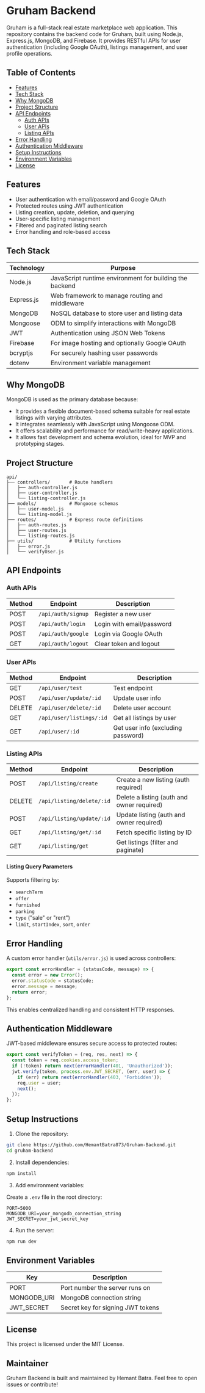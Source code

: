 # Gruham Backend

Gruham is a full-stack real estate marketplace web application. This repository contains the backend code for Gruham, built using Node.js, Express.js, MongoDB, and Firebase. It provides RESTful APIs for user authentication (including Google OAuth), listings management, and user profile operations.

## Table of Contents

- [Features](#features)
- [Tech Stack](#tech-stack)
- [Why MongoDB](#why-mongodb)
- [Project Structure](#project-structure)
- [API Endpoints](#api-endpoints)
  - [Auth APIs](#auth-apis)
  - [User APIs](#user-apis)
  - [Listing APIs](#listing-apis)
- [Error Handling](#error-handling)
- [Authentication Middleware](#authentication-middleware)
- [Setup Instructions](#setup-instructions)
- [Environment Variables](#environment-variables)
- [License](#license)

## Features

- User authentication with email/password and Google OAuth
- Protected routes using JWT authentication
- Listing creation, update, deletion, and querying
- User-specific listing management
- Filtered and paginated listing search
- Error handling and role-based access

## Tech Stack

| Technology     | Purpose                                                 |
|----------------|---------------------------------------------------------|
| Node.js        | JavaScript runtime environment for building the backend |
| Express.js     | Web framework to manage routing and middleware          |
| MongoDB        | NoSQL database to store user and listing data           |
| Mongoose       | ODM to simplify interactions with MongoDB               |
| JWT            | Authentication using JSON Web Tokens                    |
| Firebase       | For image hosting and optionally Google OAuth           |
| bcryptjs       | For securely hashing user passwords                     |
| dotenv         | Environment variable management                         |

## Why MongoDB

MongoDB is used as the primary database because:

- It provides a flexible document-based schema suitable for real estate listings with varying attributes.
- It integrates seamlessly with JavaScript using Mongoose ODM.
- It offers scalability and performance for read/write-heavy applications.
- It allows fast development and schema evolution, ideal for MVP and prototyping stages.

## Project Structure

```
api/
├── controllers/       # Route handlers
│   ├── auth-controller.js
│   ├── user-controller.js
│   └── listing-controller.js
├── models/            # Mongoose schemas
│   ├── user-model.js
│   └── listing-model.js
├── routes/            # Express route definitions
│   ├── auth-routes.js
│   ├── user-routes.js
│   └── listing-routes.js
├── utils/             # Utility functions
│   ├── error.js
│   └── verifyUser.js
```

## API Endpoints

### Auth APIs

| Method | Endpoint       | Description               |
|--------|----------------|---------------------------|
| POST   | `/api/auth/signup` | Register a new user       |
| POST   | `/api/auth/login`  | Login with email/password |
| POST   | `/api/auth/google` | Login via Google OAuth    |
| GET    | `/api/auth/logout` | Clear token and logout    |

### User APIs

| Method | Endpoint            | Description                        |
|--------|---------------------|------------------------------------|
| GET    | `/api/user/test`    | Test endpoint                      |
| POST   | `/api/user/update/:id` | Update user info                |
| DELETE | `/api/user/delete/:id` | Delete user account             |
| GET    | `/api/user/listings/:id` | Get all listings by user       |
| GET    | `/api/user/:id`     | Get user info (excluding password) |

### Listing APIs

| Method | Endpoint           | Description                      |
|--------|--------------------|----------------------------------|
| POST   | `/api/listing/create` | Create a new listing (auth required) |
| DELETE | `/api/listing/delete/:id` | Delete a listing (auth and owner required) |
| POST   | `/api/listing/update/:id` | Update listing (auth and owner required) |
| GET    | `/api/listing/get/:id` | Fetch specific listing by ID     |
| GET    | `/api/listing/get`  | Get listings (filter and paginate) |

#### Listing Query Parameters

Supports filtering by:

- `searchTerm`
- `offer`
- `furnished`
- `parking`
- `type` ("sale" or "rent")
- `limit`, `startIndex`, `sort`, `order`

## Error Handling

A custom error handler (`utils/error.js`) is used across controllers:

```js
export const errorHandler = (statusCode, message) => {
  const error = new Error();
  error.statusCode = statusCode;
  error.message = message;
  return error;
};
```

This enables centralized handling and consistent HTTP responses.

## Authentication Middleware

JWT-based middleware ensures secure access to protected routes:

```js
export const verifyToken = (req, res, next) => {
  const token = req.cookies.access_token;
  if (!token) return next(errorHandler(401, 'Unauthorized'));
  jwt.verify(token, process.env.JWT_SECRET, (err, user) => {
    if (err) return next(errorHandler(403, 'Forbidden'));
    req.user = user;
    next();
  });
};
```

## Setup Instructions

1. Clone the repository:

```bash
git clone https://github.com/HemantBatra873/Gruham-Backend.git
cd gruham-backend
```

2. Install dependencies:

```bash
npm install
```

3. Add environment variables:

Create a `.env` file in the root directory:

```
PORT=5000
MONGODB_URI=your_mongodb_connection_string
JWT_SECRET=your_jwt_secret_key
```

4. Run the server:

```bash
npm run dev
```

## Environment Variables

| Key           | Description                       |
|---------------|-----------------------------------|
| PORT          | Port number the server runs on    |
| MONGODB_URI   | MongoDB connection string         |
| JWT_SECRET    | Secret key for signing JWT tokens |

## License

This project is licensed under the MIT License.

## Maintainer

Gruham Backend is built and maintained by Hemant Batra. Feel free to open issues or contribute!
